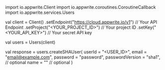 import io.appwrite.Client
import io.appwrite.coroutines.CoroutineCallback
import io.appwrite.services.Users

val client = Client()
    .setEndpoint("https://cloud.appwrite.io/v1") // Your API Endpoint
    .setProject("&lt;YOUR_PROJECT_ID&gt;") // Your project ID
    .setKey("&lt;YOUR_API_KEY&gt;") // Your secret API key

val users = Users(client)

val response = users.createSHAUser(
    userId = "<USER_ID>",
    email = "email@example.com",
    password = "password",
    passwordVersion = "sha1", // optional
    name = "<NAME>" // optional
)
